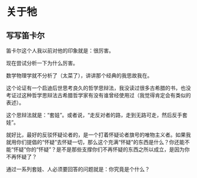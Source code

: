 # 关于牠

## 写写笛卡尔


笛卡尔这个人我以前对他的印象就是：很厉害。

现在尝试分析一下为什么厉害。

数学物理学就不分析了（太菜了），讲讲那个经典的我思故我在。

这个论证有一个启迪后世思考良久的哲学思辩法，我没读过很多古希腊的书，也没考证过这种哲学思辩法古希腊哲学家有没有谁曾经使用过（我觉得肯定会有类似的表述）。

这个思辩法就是：“套娃”。或者说，“走反对者的路，走到无路可走，然后反手套娃”。

就好比，最好的反驳怀疑论者的，是一个打着怀疑论者旗号的唯物主义者。如果我就用你们提倡的“怀疑”去怀疑一切，那么这个充满“怀疑”的东西是什么？你还能不能“怀疑”你的“怀疑”？是不是那些支撑你们不再怀疑的东西之所以成立，是因为你不再怀疑了？

通过一系列套娃、人必须要回答的问题就是：你究竟是个什么？

